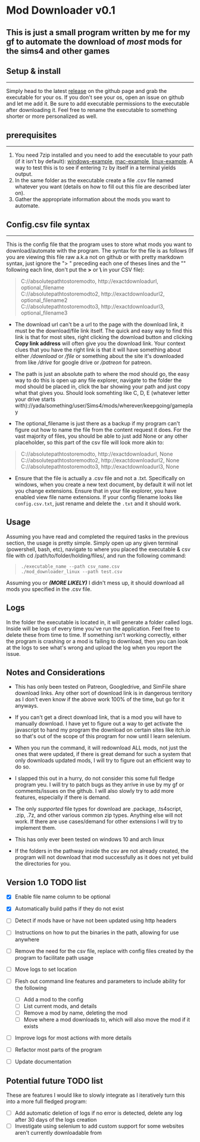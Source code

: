 # Mod Downloader v0.1
## This is just a small program written by me for my gf to automate the download of *most* mods for the sims4 and other games

## Setup & install
---
Simply head to the latest [release](https://github.com/Jdogstar/mod-downloader/releases) on the github page and grab the executable for your os. If you don't see your os, open an issue on github and let me add it. Be sure to add executable permissions to the executable after downloading it. Feel free to rename the executable to something shorter or more personalized as well.

## prerequisites
---
1. You need 7zip installed and you need to add the executable to your path (if it isn't by default): [windows-example](https://www.architectryan.com/2018/03/17/add-to-the-path-on-windows-10/), [mac-example](https://osxdaily.com/2014/08/14/add-new-path-to-path-command-line/), [linux-example](https://linuxize.com/post/how-to-add-directory-to-path-in-linux/). A way to test this is to see if entering `7z` by itself in a terminal yields output.
2. In the same folder as the executable create a file .csv file named whatever you want (details on how to fill out this file are described later on).
3. Gather the appropriate information about the mods you want to automate.

## Config.csv file syntax
---
This is the config file that the program uses to store what mods you want to download/automate with the program. The syntax for the file is as follows (If you are viewing this file raw a.k.a not on github or with pretty markdown syntax, just ignore the "> " preceding each one of theses lines and the "\" following each line, don't put the **>** or **\\** in your CSV file):
> C://absolutepathtostoremodto, http://exactdownloadurl, optional_filename \
> C://absolutepathtostoremodto2, http://exactdownloadurl2, optional_filename2 \
> C://absolutepathtostoremodto3, http://exactdownloadurl3, optional_filename3

- The download url can't be a url to the page with the download link, it must be the download/file link itself. The quick and easy way to find this link is that for most sites, right clicking the download button and clicking **Copy link address** will often give you the download link. Your context clues that you have the right link is that it will have something about either */download* or */file* or something about the site it's downloaded from like */drive* for google drive or */patreon* for patreon.

- The path is just an absolute path to where the mod should go, the easy way to do this is open up any file explorer, navigate to the folder the mod should be placed in, click the bar showing your path and just copy what that gives you. Should look somehting like C, D, E (whatever letter your drive starts with)://yada/something/user/Sims4/mods/wherever/keepgoing/gameplay

- The optional_filename is just there as a backup if my program can't figure out how to name the file from the content request it does. For the vast majority of files, you should be able to just add None or any other placeholder, so this part of the csv file will look more akin to:
> C://absolutepathtostoremodto, http://exactdownloadurl, None \
> C://absolutepathtostoremodto2, http://exactdownloadurl2, None \
> C://absolutepathtostoremodto3, http://exactdownloadurl3, None

- Ensure that the file is actually a .csv file and not a .txt. Specifically on windows, when you create a new text document, by default it will not let you change extensions. Ensure that in your file explorer, you have enabled view file name extensions. If your config filename looks like `config.csv.txt`, just rename and delete the `.txt` and it should work.

## Usage
Assuming you have read and completed the required tasks in the previous section, the usage is pretty simple. Simply open up any given terminal (powershell, bash, etc), navigate to where you placed the executable & csv file with cd /path/to/folder/holding/files/, and run the following command:
> `./executable_name --path csv_name.csv` \
> `./mod_downloader_linux --path test.csv`

Assuming you or ***(MORE LIKELY)*** I didn't mess up, it should download all mods you specified in the .csv file.

## Logs
In the folder the executable is located in, it will generate a folder called logs. Inside will be logs of every time you've run the application. Feel free to delete these from time to time. If something isn't working correctly, either the program is crashing or a mod is failing to download, then you can look at the logs to see what's wrong and upload the log when you report the issue.

## Notes and Considerations
- This has only been tested on Patreon, Googledrive, and SimFile share download links. Any other sort of download link is in dangerous territory as I don't even know if the above work 100% of the time, but go for it anyways.

- If you can't get a direct download link, that is a mod you will have to manually download. I have yet to figure out a way to get activate the javascript to hand my program the download on certain sites like itch.io so that's out of the scope of this program for now until I learn selenium.

- When you run the command, it will redownload ALL mods, not just the ones that were updated, if there is great demand for such a system that only downloads updated mods, I will try to figure out an efficient way to do so.

- I slapped this out in a hurry, do not consider this some full fledge program yeu. I will try to patch bugs as they arrive in use by my gf or comments/issues on the github. I will also slowly try to add more features, especially if there is demand.

- The only *supported* file types for download are .package, .ts4script, .zip, .7z, and other various common zip types. Anything else will not work. If there are use cases/demand for other extensions I will try to implement them.

- This has only ever been tested on windows 10 and arch linux

- If the folders in the pathway inside the csv are not already created, the program will not download that mod successfully as it does not yet build the directories for you.

## Version 1.0 TODO list
- [x] Enable file name column to be optional
- [x] Automatically build paths if they do not exist
- [ ] Detect if mods have or have not been updated using http headers
- [ ] Instructions on how to put the binaries in the path, allowing for use anywhere
- [ ] Remove the need for the csv file, replace with config files created by the program to facilitate path usage
- [ ] Move logs to set location
- [ ] Flesh out command line features and parameters to include ability for the following
    - [ ] Add a mod to the config
    - [ ] List current mods, and details
    - [ ] Remove a mod by name, deleting the mod
    - [ ] Move where a mod downloads to, which will also move the mod if it exists
- [ ] Improve logs for most actions with more details
- [ ] Refactor most parts of the program
- [ ] Update documentation



## Potential future TODO list
These are features I would like to slowly integrate as I iteratively turn this into a more full fledged program:
- [ ] Add automatic deletion of logs if no error is detected, delete any log after 30 days of the logs creation
- [ ] Investigate using selenium to add custom support for some websites aren't currently downloadable from